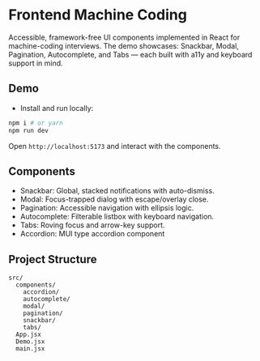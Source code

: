 # Frontend Machine Coding

Accessible, framework-free UI components implemented in React for machine-coding interviews. The demo showcases: Snackbar, Modal, Pagination, Autocomplete, and Tabs — each built with a11y and keyboard support in mind.

## Demo

- Install and run locally:

```bash
npm i # or yarn
npm run dev
```

Open `http://localhost:5173` and interact with the components.

## Components

- Snackbar: Global, stacked notifications with auto-dismiss.
- Modal: Focus-trapped dialog with escape/overlay close.
- Pagination: Accessible navigation with ellipsis logic.
- Autocomplete: Filterable listbox with keyboard navigation.
- Tabs: Roving focus and arrow-key support.
- Accordion: MUI type accordion component

## Project Structure

```
src/
  components/
    accordion/
    autocomplete/
    modal/
    pagination/
    snackbar/
    tabs/
  App.jsx
  Demo.jsx
  main.jsx
```
